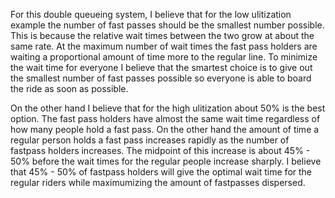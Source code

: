 For this double queueing system, I believe that for the low ulitization example the number of fast passes should be the smallest number possible. This is because the relative wait times between the two grow at about the same rate. At the maximum number of wait times the fast pass holders are waiting a proportional amount of time more to the regular line. To minimize the wait time for everyone I believe that the smartest choice is to give out the smallest number of fast passes possible so everyone is able to board the ride as soon as possible.

On the other hand I believe that for the high ulitization about 50% is the best option. The fast pass holders have almost the same wait time regardless of how many people hold a fast pass. On the other hand the amount of time a regular person holds a fast pass increases rapidly as the number of fastpass holders increases. The midpoint of this increase is about 45% - 50% before the wait times for the regular people increase sharply. I believe that 45% - 50% of fastpass holders will give the optimal wait time for the regular riders while maximumizing the amount of fastpasses dispersed. 